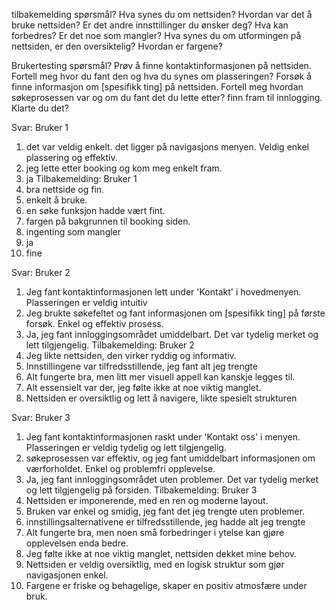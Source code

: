tilbakemelding spørsmål?
Hva synes du om nettsiden?
Hvordan var det å bruke nettsiden?
Er det andre innsttillinger du ønsker deg?
Hva kan forbedres?
Er det noe som mangler?
Hva synes du om utformingen på nettsiden, er den oversiktelig?
Hvordan er fargene?

Brukertesting spørsmål?
Prøv å finne kontaktinformasjonen på nettsiden. Fortell meg hvor du fant den og hva du synes om plasseringen?
Forsøk å finne informasjon om [spesifikk ting] på nettsiden. Fortell meg hvordan søkeprosessen var og om du fant det du lette etter?
finn fram til innlogging. Klarte du det?

Svar: Bruker 1
1. det var veldig enkelt. det ligger på navigasjons menyen. Veldig enkel plassering og effektiv.
3. jeg lette etter booking og kom meg enkelt fram.
5. ja
Tilbakemelding: Bruker 1
1. bra nettside og fin.
2. enkelt å bruke.
3. en søke funksjon hadde vært fint.
4. fargen på bakgrunnen til booking siden.
5. ingenting som mangler
6. ja
7. fine

Svar: Bruker 2
1. Jeg fant kontaktinformasjonen lett under 'Kontakt' i hovedmenyen. Plasseringen er veldig intuitiv
2. Jeg brukte søkefeltet og fant informasjonen om [spesifikk ting] på første forsøk. Enkel og effektiv prosess.
3. Ja, jeg fant innloggingsområdet umiddelbart. Det var tydelig merket og lett tilgjengelig.
Tilbakemelding: Bruker 2
1. Jeg likte nettsiden, den virker ryddig og informativ.
2. Innstillingene var tilfredsstillende, jeg fant alt jeg trengte
3. Alt fungerte bra, men litt mer visuell appell kan kanskje legges til.
4. Alt essensielt var der, jeg følte ikke at noe viktig manglet.
5. Nettsiden er oversiktlig og lett å navigere, likte spesielt strukturen

Svar: Bruker 3
1. Jeg fant kontaktinformasjonen raskt under 'Kontakt oss' i menyen. Plasseringen er veldig tydelig og lett tilgjengelig.
2. søkeprosessen var effektiv, og jeg fant umiddelbart informasjonen om værforholdet. Enkel og problemfri opplevelse.
3. Ja, jeg fant innloggingsområdet uten problemer. Det var tydelig merket og lett tilgjengelig på forsiden.
Tilbakemelding: Bruker 3
1. Nettsiden er imponerende, med en ren og moderne layout.
2. Bruken var enkel og smidig, jeg fant det jeg trengte uten problemer.
3. innstillingsalternativene er tilfredsstillende, jeg hadde alt jeg trengte
4. Alt fungerte bra, men noen små forbedringer i ytelse kan gjøre opplevelsen enda bedre.
5. Jeg følte ikke at noe viktig manglet, nettsiden dekket mine behov.
6. Nettsiden er veldig oversiktlig, med en logisk struktur som gjør navigasjonen enkel.
7. Fargene er friske og behagelige, skaper en positiv atmosfære under bruk.

